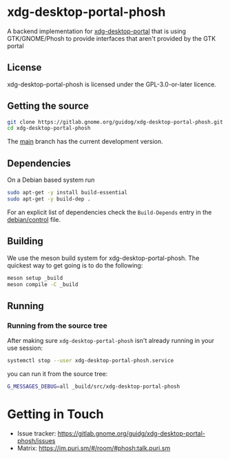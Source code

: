 # xdg-desktop-portal-phosh

A backend implementation for [xdg-desktop-portal](http://github.com/flatpak/xdg-desktop-portal)
that is using GTK/GNOME/Phosh to provide interfaces that aren't provided by the GTK portal

## License

xdg-desktop-portal-phosh is licensed under the GPL-3.0-or-later licence.

## Getting the source

```sh
git clone https://gitlab.gnome.org/guidog/xdg-desktop-portal-phosh.git
cd xdg-desktop-portal-phosh
```

The [main][] branch has the current development version.

## Dependencies
On a Debian based system run

```sh
sudo apt-get -y install build-essential
sudo apt-get -y build-dep .
```

For an explicit list of dependencies check the `Build-Depends` entry in the
[debian/control][] file.

## Building

We use the meson build system for xdg-desktop-portal-phosh.  The quickest
way to get going is to do the following:

```sh
meson setup _build
meson compile -C _build
```

## Running
### Running from the source tree

After making sure `xdg-desktop-portal-phosh` isn't already running in your use session:

```sh
systemctl stop --user xdg-desktop-portal-phosh.service
```

you can run it from the source tree:


```sh
G_MESSAGES_DEBUG=all _build/src/xdg-desktop-portal-phosh
```

# Getting in Touch
* Issue tracker: https://gitlab.gnome.org/guidg/xdg-desktop-portal-phosh/issues
* Matrix: https://im.puri.sm/#/room/#phosh:talk.puri.sm

[main]: https://gitlab.gnome.org/guidog/xdg-desktop-portal-phosh/-/tree/main
[.gitlab-ci.yml]: https://gitlab.gnome.org/guidog/xdg-desktop-portal-phosh/-/blob/main/.gitlab-ci.yml
[debian/control]: https://gitlab.gnome.org/guidog/xdg-desktop-portal-phosh/-/blob/main/debian/control


